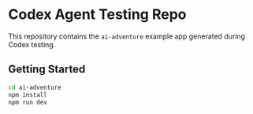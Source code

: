 # Codex Agent Testing Repo

This repository contains the `ai-adventure` example app generated during Codex testing.

## Getting Started

```bash
cd ai-adventure
npm install
npm run dev
```
